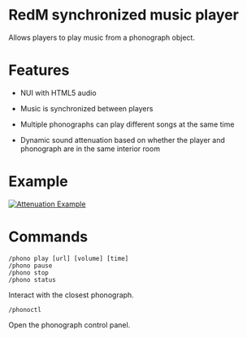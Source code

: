 # RedM synchronized music player

Allows players to play music from a phonograph object.

# Features

- NUI with HTML5 audio

- Music is synchronized between players

- Multiple phonographs can play different songs at the same time

- Dynamic sound attenuation based on whether the player and phonograph are in the same interior room

# Example

[![Attenuation Example](https://i.imgur.com/BTkglVYm.jpg)](https://imgur.com/BTkglVY)

# Commands

```
/phono play [url] [volume] [time]
/phono pause
/phono stop
/phono status
```

Interact with the closest phonograph.

```
/phonoctl
```

Open the phonograph control panel.
